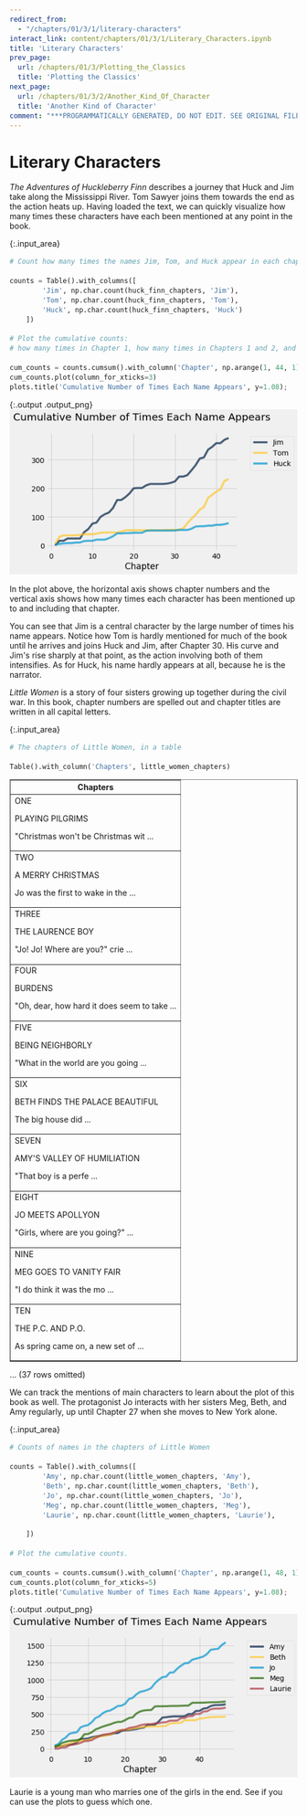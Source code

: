 ```yaml
---
redirect_from:
  - "/chapters/01/3/1/literary-characters"
interact_link: content/chapters/01/3/1/Literary_Characters.ipynb
title: 'Literary Characters'
prev_page:
  url: /chapters/01/3/Plotting_the_Classics
  title: 'Plotting the Classics'
next_page:
  url: /chapters/01/3/2/Another_Kind_Of_Character
  title: 'Another Kind of Character'
comment: "***PROGRAMMATICALLY GENERATED, DO NOT EDIT. SEE ORIGINAL FILES IN /content***"
---
```








# Literary Characters

*The Adventures of Huckleberry Finn* describes a journey that Huck and Jim take along the Mississippi River. Tom Sawyer joins them towards the end as the action heats up. Having loaded the text, we can quickly visualize how many times these characters have each been mentioned at any point in the book.



{:.input_area}
```python
# Count how many times the names Jim, Tom, and Huck appear in each chapter.

counts = Table().with_columns([
        'Jim', np.char.count(huck_finn_chapters, 'Jim'),
        'Tom', np.char.count(huck_finn_chapters, 'Tom'),
        'Huck', np.char.count(huck_finn_chapters, 'Huck')
    ])

# Plot the cumulative counts:
# how many times in Chapter 1, how many times in Chapters 1 and 2, and so on.

cum_counts = counts.cumsum().with_column('Chapter', np.arange(1, 44, 1))
cum_counts.plot(column_for_xticks=3)
plots.title('Cumulative Number of Times Each Name Appears', y=1.08);
```



{:.output .output_png}
![png](../../../../images/chapters/01/3/1/Literary_Characters_3_0.png)



In the plot above, the horizontal axis shows chapter numbers and the vertical axis shows how many times each character has been mentioned up to and including that chapter. 

You can see that Jim is a central character by the large number of times his name appears. Notice how Tom is hardly mentioned for much of the book until he arrives and joins Huck and Jim, after Chapter 30. His curve and Jim's rise sharply at that point, as the action involving both of them intensifies. As for Huck, his name hardly appears at all, because he is the narrator. 

*Little Women* is a story of four sisters growing up together during the civil war. In this book, chapter numbers are spelled out and chapter titles are written in all capital letters.



{:.input_area}
```python
# The chapters of Little Women, in a table

Table().with_column('Chapters', little_women_chapters)
```





<div markdown="0" class="output output_html">
<table border="1" class="dataframe">
    <thead>
        <tr>
            <th>Chapters</th>
        </tr>
    </thead>
    <tbody>
        <tr>
            <td>ONE

PLAYING PILGRIMS

"Christmas won't be Christmas wit ...</td>
        </tr>
        <tr>
            <td>TWO

A MERRY CHRISTMAS

Jo was the first to wake in the  ...</td>
        </tr>
        <tr>
            <td>THREE

THE LAURENCE BOY

"Jo!  Jo!  Where are you?" crie ...</td>
        </tr>
        <tr>
            <td>FOUR

BURDENS

"Oh, dear, how hard it does seem to take  ...</td>
        </tr>
        <tr>
            <td>FIVE

BEING NEIGHBORLY

"What in the world are you going ...</td>
        </tr>
        <tr>
            <td>SIX

BETH FINDS THE PALACE BEAUTIFUL

The big house did  ...</td>
        </tr>
        <tr>
            <td>SEVEN

AMY'S VALLEY OF HUMILIATION

"That boy is a perfe ...</td>
        </tr>
        <tr>
            <td>EIGHT

JO MEETS APOLLYON

"Girls, where are you going?"  ...</td>
        </tr>
        <tr>
            <td>NINE

MEG GOES TO VANITY FAIR

"I do think it was the mo ...</td>
        </tr>
        <tr>
            <td>TEN

THE P.C. AND P.O.

As spring came on, a new set of  ...</td>
        </tr>
    </tbody>
</table>
<p>... (37 rows omitted)</p>
</div>



We can track the mentions of main characters to learn about the plot of this book as well.  The protagonist Jo interacts with her sisters Meg, Beth, and Amy regularly, up until Chapter 27 when she moves to New York alone.



{:.input_area}
```python
# Counts of names in the chapters of Little Women

counts = Table().with_columns([
        'Amy', np.char.count(little_women_chapters, 'Amy'),
        'Beth', np.char.count(little_women_chapters, 'Beth'),
        'Jo', np.char.count(little_women_chapters, 'Jo'),
        'Meg', np.char.count(little_women_chapters, 'Meg'),
        'Laurie', np.char.count(little_women_chapters, 'Laurie'),

    ])

# Plot the cumulative counts.

cum_counts = counts.cumsum().with_column('Chapter', np.arange(1, 48, 1))
cum_counts.plot(column_for_xticks=5)
plots.title('Cumulative Number of Times Each Name Appears', y=1.08);
```



{:.output .output_png}
![png](../../../../images/chapters/01/3/1/Literary_Characters_8_0.png)



Laurie is a young man who marries one of the girls in the end. See if you can use the plots to guess which one.

